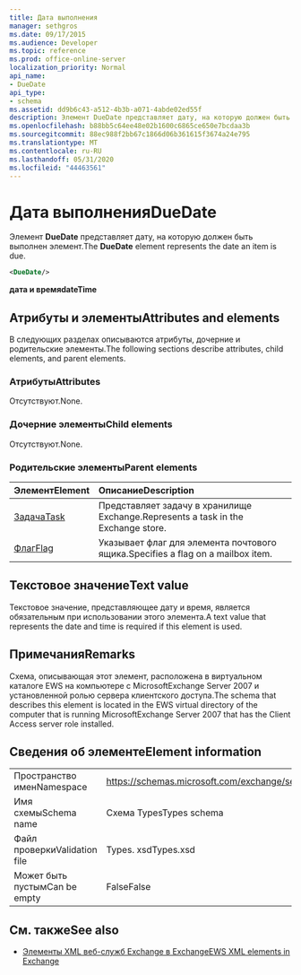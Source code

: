 ```yaml
---
title: Дата выполнения
manager: sethgros
ms.date: 09/17/2015
ms.audience: Developer
ms.topic: reference
ms.prod: office-online-server
localization_priority: Normal
api_name:
- DueDate
api_type:
- schema
ms.assetid: dd9b6c43-a512-4b3b-a071-4abde02ed55f
description: Элемент DueDate представляет дату, на которую должен быть выполнен элемент.
ms.openlocfilehash: b88bb5c64ee48e02b1600c6865ce650e7bcdaa3b
ms.sourcegitcommit: 88ec988f2bb67c1866d06b361615f3674a24e795
ms.translationtype: MT
ms.contentlocale: ru-RU
ms.lasthandoff: 05/31/2020
ms.locfileid: "44463561"
---
```

# <a name="duedate"></a><span data-ttu-id="4ad44-103">Дата выполнения</span><span class="sxs-lookup"><span data-stu-id="4ad44-103">DueDate</span></span>

<span data-ttu-id="4ad44-104">Элемент **DueDate** представляет дату, на которую должен быть выполнен элемент.</span><span class="sxs-lookup"><span data-stu-id="4ad44-104">The **DueDate** element represents the date an item is due.</span></span> 
  
```xml
<DueDate/>
```

 <span data-ttu-id="4ad44-105">**дата и время**</span><span class="sxs-lookup"><span data-stu-id="4ad44-105">**dateTime**</span></span>
## <a name="attributes-and-elements"></a><span data-ttu-id="4ad44-106">Атрибуты и элементы</span><span class="sxs-lookup"><span data-stu-id="4ad44-106">Attributes and elements</span></span>

<span data-ttu-id="4ad44-107">В следующих разделах описываются атрибуты, дочерние и родительские элементы.</span><span class="sxs-lookup"><span data-stu-id="4ad44-107">The following sections describe attributes, child elements, and parent elements.</span></span>
  
### <a name="attributes"></a><span data-ttu-id="4ad44-108">Атрибуты</span><span class="sxs-lookup"><span data-stu-id="4ad44-108">Attributes</span></span>

<span data-ttu-id="4ad44-109">Отсутствуют.</span><span class="sxs-lookup"><span data-stu-id="4ad44-109">None.</span></span>
  
### <a name="child-elements"></a><span data-ttu-id="4ad44-110">Дочерние элементы</span><span class="sxs-lookup"><span data-stu-id="4ad44-110">Child elements</span></span>

<span data-ttu-id="4ad44-111">Отсутствуют.</span><span class="sxs-lookup"><span data-stu-id="4ad44-111">None.</span></span>
  
### <a name="parent-elements"></a><span data-ttu-id="4ad44-112">Родительские элементы</span><span class="sxs-lookup"><span data-stu-id="4ad44-112">Parent elements</span></span>

|<span data-ttu-id="4ad44-113">**Элемент**</span><span class="sxs-lookup"><span data-stu-id="4ad44-113">**Element**</span></span>|<span data-ttu-id="4ad44-114">**Описание**</span><span class="sxs-lookup"><span data-stu-id="4ad44-114">**Description**</span></span>|
|:-----|:-----|
|[<span data-ttu-id="4ad44-115">Задача</span><span class="sxs-lookup"><span data-stu-id="4ad44-115">Task</span></span>](task.md) <br/> |<span data-ttu-id="4ad44-116">Представляет задачу в хранилище Exchange.</span><span class="sxs-lookup"><span data-stu-id="4ad44-116">Represents a task in the Exchange store.</span></span>  <br/> |
|[<span data-ttu-id="4ad44-117">Флаг</span><span class="sxs-lookup"><span data-stu-id="4ad44-117">Flag</span></span>](flag.md) <br/> |<span data-ttu-id="4ad44-118">Указывает флаг для элемента почтового ящика.</span><span class="sxs-lookup"><span data-stu-id="4ad44-118">Specifies a flag on a mailbox item.</span></span>  <br/> |
   
## <a name="text-value"></a><span data-ttu-id="4ad44-119">Текстовое значение</span><span class="sxs-lookup"><span data-stu-id="4ad44-119">Text value</span></span>

<span data-ttu-id="4ad44-120">Текстовое значение, представляющее дату и время, является обязательным при использовании этого элемента.</span><span class="sxs-lookup"><span data-stu-id="4ad44-120">A text value that represents the date and time is required if this element is used.</span></span>
  
## <a name="remarks"></a><span data-ttu-id="4ad44-121">Примечания</span><span class="sxs-lookup"><span data-stu-id="4ad44-121">Remarks</span></span>

<span data-ttu-id="4ad44-122">Схема, описывающая этот элемент, расположена в виртуальном каталоге EWS на компьютере с MicrosoftExchange Server 2007 и установленной ролью сервера клиентского доступа.</span><span class="sxs-lookup"><span data-stu-id="4ad44-122">The schema that describes this element is located in the EWS virtual directory of the computer that is running MicrosoftExchange Server 2007 that has the Client Access server role installed.</span></span>
  
## <a name="element-information"></a><span data-ttu-id="4ad44-123">Сведения об элементе</span><span class="sxs-lookup"><span data-stu-id="4ad44-123">Element information</span></span>

|||
|:-----|:-----|
|<span data-ttu-id="4ad44-124">Пространство имен</span><span class="sxs-lookup"><span data-stu-id="4ad44-124">Namespace</span></span>  <br/> |https://schemas.microsoft.com/exchange/services/2006/types  <br/> |
|<span data-ttu-id="4ad44-125">Имя схемы</span><span class="sxs-lookup"><span data-stu-id="4ad44-125">Schema name</span></span>  <br/> |<span data-ttu-id="4ad44-126">Схема Types</span><span class="sxs-lookup"><span data-stu-id="4ad44-126">Types schema</span></span>  <br/> |
|<span data-ttu-id="4ad44-127">Файл проверки</span><span class="sxs-lookup"><span data-stu-id="4ad44-127">Validation file</span></span>  <br/> |<span data-ttu-id="4ad44-128">Types. xsd</span><span class="sxs-lookup"><span data-stu-id="4ad44-128">Types.xsd</span></span>  <br/> |
|<span data-ttu-id="4ad44-129">Может быть пустым</span><span class="sxs-lookup"><span data-stu-id="4ad44-129">Can be empty</span></span>  <br/> |<span data-ttu-id="4ad44-130">False</span><span class="sxs-lookup"><span data-stu-id="4ad44-130">False</span></span>  <br/> |
   
## <a name="see-also"></a><span data-ttu-id="4ad44-131">См. также</span><span class="sxs-lookup"><span data-stu-id="4ad44-131">See also</span></span>

- [<span data-ttu-id="4ad44-132">Элементы XML веб-служб Exchange в Exchange</span><span class="sxs-lookup"><span data-stu-id="4ad44-132">EWS XML elements in Exchange</span></span>](ews-xml-elements-in-exchange.md)

